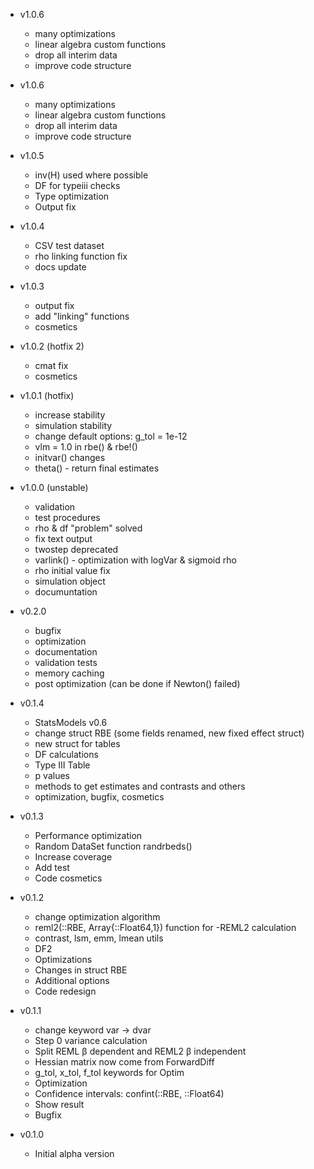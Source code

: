 - v1.0.6
    * many optimizations
    * linear algebra custom functions
    * drop all interim data
    * improve code structure

- v1.0.6
    * many optimizations
    * linear algebra custom functions
    * drop all interim data
    * improve code structure

- v1.0.5
    * inv(H) used where possible
    * DF for typeiii checks
    * Type optimization
    * Output fix

- v1.0.4
    * CSV test dataset
    * rho linking function fix
    * docs update

- v1.0.3
    * output fix
    * add "linking" functions
    * cosmetics

- v1.0.2 (hotfix 2)
    * cmat fix
    * cosmetics

- v1.0.1 (hotfix)
    * increase stability
    * simulation stability
    * change default options: g_tol = 1e-12
    * vlm = 1.0 in rbe() & rbe!()
    * initvar() changes
    * theta() - return final estimates

- v1.0.0 (unstable)

    * validation
    * test procedures
    * rho & df "problem" solved
    * fix text output
    * twostep deprecated
    * varlink() - optimization with logVar & sigmoid rho
    * rho initial value fix
    * simulation object
    * documuntation

- v0.2.0

    * bugfix
    * optimization
    * documentation
    * validation tests
    * memory caching
    * post optimization (can be done if Newton() failed)

- v0.1.4
    * StatsModels v0.6
    * change struct RBE (some fields renamed, new fixed effect struct)
    * new struct for tables
    * DF calculations
    * Type III Table
    * p values
    * methods to get estimates and contrasts and others
    * optimization, bugfix, cosmetics

- v0.1.3

    * Performance optimization
    * Random DataSet function randrbeds()
    * Increase coverage
    * Add test
    * Code cosmetics

- v0.1.2

    * change optimization algorithm
    * reml2(::RBE, Array{::Float64,1}) function for -REML2 calculation
    * contrast, lsm, emm, lmean utils
    * DF2
    * Optimizations
    * Changes in struct RBE
    * Additional options
    * Code redesign


- v0.1.1
    * change keyword var -> dvar
    * Step 0 variance calculation
    * Split REML β dependent and REML2 β independent
    * Hessian matrix now come from ForwardDiff
    *  g_tol, x_tol, f_tol keywords for Optim
    * Optimization
    * Confidence intervals: confint(::RBE, ::Float64)
    * Show result
    * Bugfix



- v0.1.0
  * Initial alpha version
